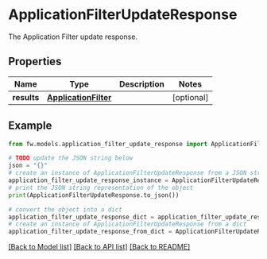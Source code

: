 # ApplicationFilterUpdateResponse

The Application Filter update response.

## Properties

Name | Type | Description | Notes
------------ | ------------- | ------------- | -------------
**results** | [**ApplicationFilter**](ApplicationFilter.md) |  | [optional] 

## Example

```python
from fw.models.application_filter_update_response import ApplicationFilterUpdateResponse

# TODO update the JSON string below
json = "{}"
# create an instance of ApplicationFilterUpdateResponse from a JSON string
application_filter_update_response_instance = ApplicationFilterUpdateResponse.from_json(json)
# print the JSON string representation of the object
print(ApplicationFilterUpdateResponse.to_json())

# convert the object into a dict
application_filter_update_response_dict = application_filter_update_response_instance.to_dict()
# create an instance of ApplicationFilterUpdateResponse from a dict
application_filter_update_response_from_dict = ApplicationFilterUpdateResponse.from_dict(application_filter_update_response_dict)
```
[[Back to Model list]](../README.md#documentation-for-models) [[Back to API list]](../README.md#documentation-for-api-endpoints) [[Back to README]](../README.md)


